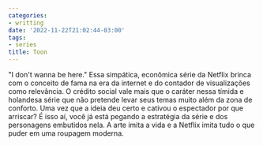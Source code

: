 ```yaml
---
categories:
- writting
date: '2022-11-22T21:02:44-03:00'
tags:
- series
title: Toon
---
```


"I don't wanna be here." Essa simpática, econômica série da Netflix brinca com o conceito de fama na era da internet e do contador de visualizações como relevância. O crédito social vale mais que o caráter nessa tímida e holandesa série que não pretende levar seus temas muito além da zona de conforto. Uma vez que a ideia deu certo e cativou o espectador por que arriscar? É isso aí, você já está pegando a estratégia da série e dos personagens embutidos nela. A arte imita a vida e a Netflix imita tudo o que puder em uma roupagem moderna.

